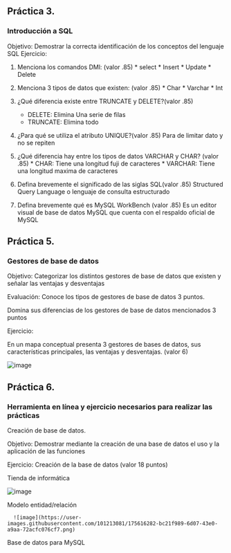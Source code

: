 ## Práctica 3.
### Introducción a SQL
Objetivo: Demostrar la correcta identificación de los conceptos del lenguaje SQL
Ejercicio:

1. Menciona los comandos DMl: (valor .85)
        * select
        * Insert
        * Update
        * Delete
        
2. Menciona 3 tipos de datos que existen: (valor .85)
        * Char
        * Varchar
        * Int

3. ¿Qué diferencia existe entre TRUNCATE y DELETE?(valor .85)
     * DELETE: Elimina Una serie de filas 
     * TRUNCATE: Elimina todo
       
4. ¿Para qué se utiliza el atributo UNIQUE?(valor .85)
      Para de limitar dato  y no se repiten
      
      
5. ¿Qué diferencia hay entre los tipos de datos VARCHAR y CHAR? (valor .85)
       * CHAR: Tiene una longitud fuji de caracteres
       * VARCHAR: Tiene una longitud maxima de caracteres

6. Defina brevemente el significado de las siglas SQL(valor .85)
     Structured Query Language o lenguaje de consulta estructurado

7. Defina brevemente qué es MySQL WorkBench (valor .85)
    Es un editor visual de base de datos MySQL que cuenta con el respaldo oficial de MySQL
## Práctica 5.
### Gestores de base de datos

Objetivo: Categorizar los distintos gestores de base de datos que existen y señalar las
ventajas y desventajas

Evaluación: Conoce los tipos de gestores de base de datos 3 puntos.

Domina sus diferencias de los gestores de base de datos mencionados 3 puntos

Ejercicio:

En un mapa conceptual presenta 3 gestores de bases de datos, sus características
principales, las ventajas y desventajas. (valor 6)

![image](https://user-images.githubusercontent.com/91554777/170415427-e2b7321b-a97f-43b0-ac24-6e506c307e6b.png)

## Práctica 6.
### Herramienta en línea y ejercicio necesarios para realizar las prácticas

Creación de base de datos.

Objetivo: Demostrar mediante la creación de una base de datos el uso y la aplicación de
las funciones

Ejercicio: Creación de la base de datos (valor 18 puntos)

Tienda de informática

![image](https://user-images.githubusercontent.com/91554777/170415101-717bca19-3644-46a9-8a57-8d5940c5d283.png)




Modelo entidad/relación

      ![image](https://user-images.githubusercontent.com/101213081/175616282-bc21f989-6d07-43e0-a9aa-72acfc076cf7.png)



Base de datos para MySQL
